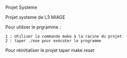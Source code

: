 Projet Systeme

Projet systeme de L3 MIAGE

Pour utiliser le prgramme :
	
	1 : Utiliser la commande make à la racine du projet
	2 : taper ./exe pour exécuter le programme

Pour réinitialiser le projet taper make reset
